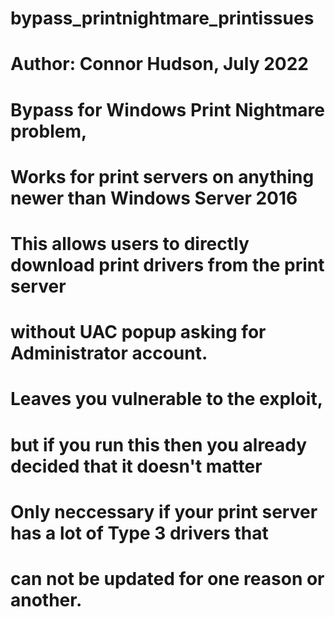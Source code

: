 # bypass_printnightmare_printissues

# 
# Author: Connor Hudson, July 2022
#
# Bypass for Windows Print Nightmare problem,
# Works for print servers on anything newer than Windows Server 2016
#
# This allows users to directly download print drivers from the print server
# without UAC popup asking for Administrator account. 
# 
# Leaves you vulnerable to the exploit, 
# but if you run this then you already decided that it doesn't matter
# 
# Only neccessary if your print server has a lot of Type 3 drivers that
# can not be updated for one reason or another.
#
